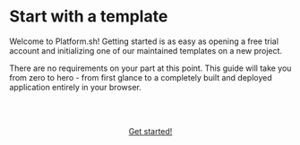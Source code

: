 
# Start with a template


Welcome to Platform.sh! Getting started is as easy as opening a free trial account and initializing one of our maintained templates on a new project. 

There are no requirements on your part at this point. This guide will take you from zero to hero - from first glance to a completely built and deployed application entirely in your browser. 

<html>
<head>
<link rel="stylesheet" href="/styles/styles.css">
</head>
<body>

<br/><br/>

<center>

<a href="/gettingstarted/template/step-1.html" class="buttongen small">Get started!</a>

</center>

<br/><br/>

</body>
</html>


